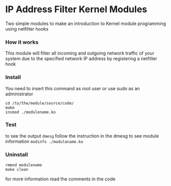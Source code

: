 # IP Address Filter Kernel Modules

Two simple modules to make an introduction to Kernel module programming using netfilter hooks


### How it works
This module will filter all incoming and outgoing network traffic of your system due to the specified network IP address by registering a netfilter hook


### Install
You need to insert this command as root user or use sudo as an administrator
```
cd /to/the/module/source/code/
make
insmod ./modulename.ko
```

### Test
to see the output `dmesg`
follow the instruction in the dmesg
to see module information `modinfo ./modulename.ko`


### Uninstall
```
rmmod modulename
make clean
```

for more information read the comments in the code
